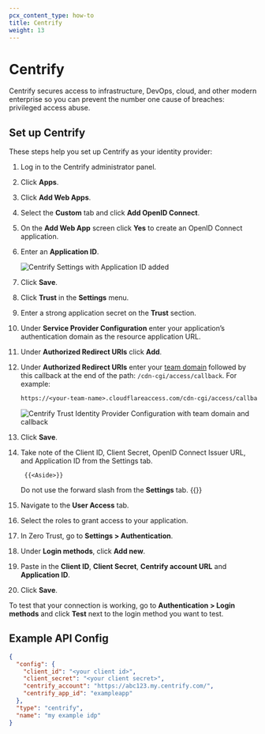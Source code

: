 ```yaml
---
pcx_content_type: how-to
title: Centrify
weight: 13
---
```


# Centrify

Centrify secures access to infrastructure, DevOps, cloud, and other modern enterprise so you can prevent the number one cause of breaches: privileged access abuse.

## Set up Centrify

These steps help you set up Centrify as your identity provider:

1.  Log in to the Centrify administrator panel.

1.  Click **Apps**.

1.  Click **Add Web Apps**.

1.  Select the **Custom** tab and click **Add OpenID Connect**.

1.  On the **Add Web App** screen click **Yes** to create an OpenID Connect application.

1.  Enter an **Application ID**.

    ![Centrify Settings with Application ID added](/images/cloudflare-one/identity/centrify/centrify-4.png)

1.  Click **Save**.

1.  Click **Trust** in the **Settings** menu.

1.  Enter a strong application secret on the **Trust** section.

1.  Under **Service Provider Configuration** enter your application’s authentication domain as the resource application URL.

1.  Under **Authorized Redirect URIs** click **Add**.

1.  Under **Authorized Redirect URIs** enter your [team domain](/cloudflare-one/glossary/#team-domain) followed by this callback at the end of the path: `/cdn-cgi/access/callback`. For example:

    ```txt
    https://<your-team-name>.cloudflareaccess.com/cdn-cgi/access/callback
    ```

    ![Centrify Trust Identity Provider Configuration with team domain and callback](/images/cloudflare-one/identity/centrify/centrify-6.png)

1.  Click **Save**.

1.  Take note of the Client ID, Client Secret, OpenID Connect Issuer URL, and Application ID from the Settings tab.

         {{<Aside>}}

    Do not use the forward slash from the **Settings** tab.
    {{</Aside>}}

1.  Navigate to the **User Access** tab.

1.  Select the roles to grant access to your application.

1.  In Zero Trust, go to **Settings > Authentication**.

1.  Under **Login methods**, click **Add new**.

1.  Paste in the **Client ID**, **Client Secret**, **Centrify account URL** and **Application ID**.

1.  Click **Save**.

To test that your connection is working, go to **Authentication > Login methods** and click **Test** next to the login method you want to test.

## **Example API Config**

```json
{
  "config": {
    "client_id": "<your client id>",
    "client_secret": "<your client secret>",
    "centrify_account": "https://abc123.my.centrify.com/",
    "centrify_app_id": "exampleapp"
  },
  "type": "centrify",
  "name": "my example idp"
}
```
